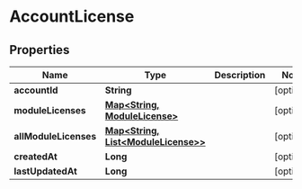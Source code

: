 # AccountLicense

## Properties
Name | Type | Description | Notes
------------ | ------------- | ------------- | -------------
**accountId** | **String** |  |  [optional]
**moduleLicenses** | [**Map&lt;String, ModuleLicense&gt;**](ModuleLicense.md) |  |  [optional]
**allModuleLicenses** | [**Map&lt;String, List&lt;ModuleLicense&gt;&gt;**](List.md) |  |  [optional]
**createdAt** | **Long** |  |  [optional]
**lastUpdatedAt** | **Long** |  |  [optional]

